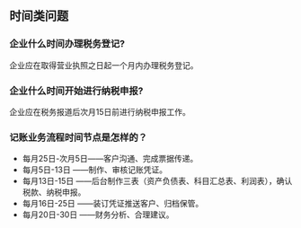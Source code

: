 
## 时间类问题

### 企业什么时间办理税务登记?
企业应在取得营业执照之日起一个月内办理税务登记。

### 企业什么时间开始进行纳税申报?
企业应在税务报道后次月15日前进行纳税申报工作。

### 记账业务流程时间节点是怎样的？
- 每月25日-次月5日——客户沟通、完成票据传递。
- 每月5日-13日 ——制作、审核记账凭证。
- 每月13日-15日 ——后台制作三表（资产负债表、科目汇总表、利润表），确认税款、纳税申报。
- 每月16日-25日 ——装订凭证推送客户、归档保管。
- 每月20日-30日 ——财务分析、合理建议。

